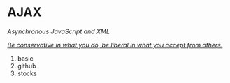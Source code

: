 # AJAX

_Asynchronous JavaScript and XML_

_[Be conservative in what you do, be liberal in what you accept from others.](http://goo.gl/D4rpVW)_

1. basic
2. github
2. stocks

